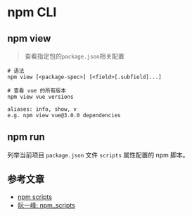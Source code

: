 # npm CLI 

## npm view
> 查看指定包的`package.json`相关配置    

```
# 语法
npm view [<package-spec>] [<field>[.subfield]...]

# 查看 vue 的所有版本
npm view vue versions

aliases: info, show, v
e.g. npm view vue@3.0.0 dependencies
```


## npm run    
列举当前项目 `package.json` 文件 `scripts` 属性配置的 npm 脚本。


## 参考文章
- [npm scripts](https://docs.npmjs.com/cli/v6/using-npm/scripts)
- [阮一峰: npm_scripts](https://www.ruanyifeng.com/blog/2016/10/npm_scripts.html)